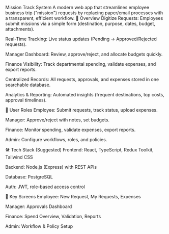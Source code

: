Mission Track System
A modern web app that streamlines employee business trip ("mission") requests by replacing paper/email processes with a transparent, efficient workflow.
🚀 Overview
Digitize Requests: Employees submit missions via a simple form (destination, purpose, dates, budget, attachments).


Real-Time Tracking: Live status updates (Pending → Approved/Rejected requests).


Manager Dashboard: Review, approve/reject, and allocate budgets quickly.


Finance Visibility: Track departmental spending, validate expenses, and export reports.


Centralized Records: All requests, approvals, and expenses stored in one searchable database.


Analytics & Reporting: Automated insights (frequent destinations, top costs, approval timelines).


👤 User Roles
Employee: Submit requests, track status, upload expenses.


Manager: Approve/reject with notes, set budgets.


Finance: Monitor spending, validate expenses, export reports.


Admin: Configure workflows, roles, and policies.



🛠️ Tech Stack (Suggested)
Frontend: React, TypeScript, Redux Toolkit, Tailwind CSS


Backend: Node.js (Express) with REST APIs


Database: PostgreSQL 


Auth: JWT, role-based access control


📱 Key Screens
Employee: New Request, My Requests, Expenses


Manager: Approvals Dashboard


Finance: Spend Overview, Validation, Reports


Admin: Workflow & Policy Setup




